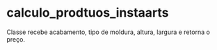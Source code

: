 # calculo_prodtuos_instaarts
Classe recebe acabamento, tipo de moldura, altura, largura e retorna o preço.
